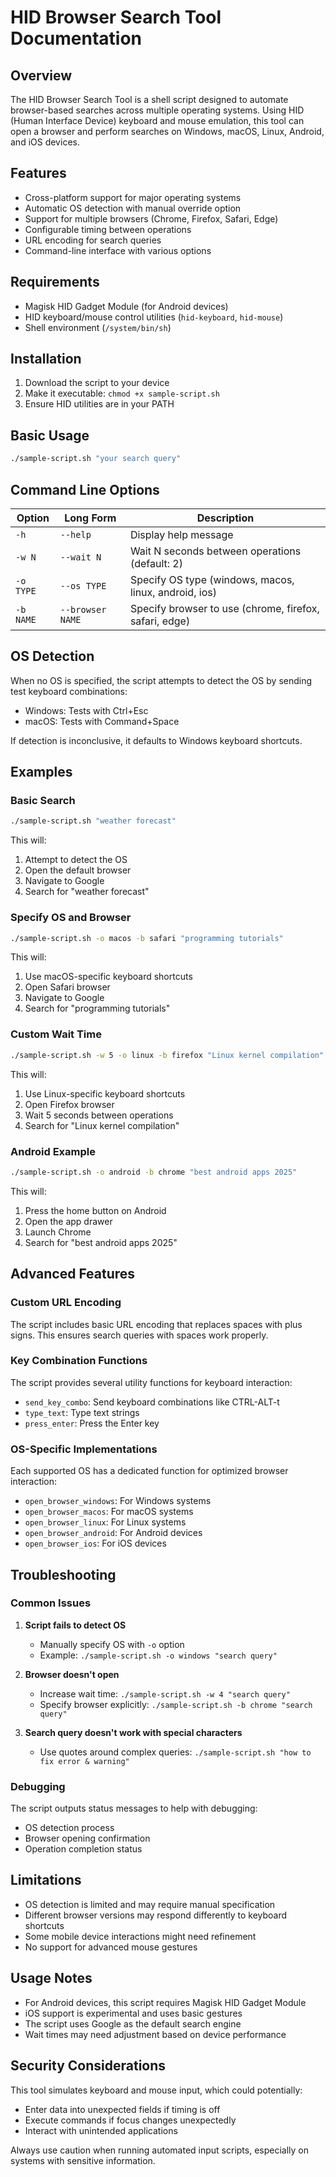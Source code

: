 # HID Browser Search Tool Documentation

## Overview

The HID Browser Search Tool is a shell script designed to automate browser-based searches across multiple operating systems. Using HID (Human Interface Device) keyboard and mouse emulation, this tool can open a browser and perform searches on Windows, macOS, Linux, Android, and iOS devices.

## Features

- Cross-platform support for major operating systems
- Automatic OS detection with manual override option
- Support for multiple browsers (Chrome, Firefox, Safari, Edge)
- Configurable timing between operations
- URL encoding for search queries
- Command-line interface with various options

## Requirements

- Magisk HID Gadget Module (for Android devices)
- HID keyboard/mouse control utilities (`hid-keyboard`, `hid-mouse`)
- Shell environment (`/system/bin/sh`)

## Installation

1. Download the script to your device
2. Make it executable: `chmod +x sample-script.sh`
3. Ensure HID utilities are in your PATH

## Basic Usage

```bash
./sample-script.sh "your search query"
```

## Command Line Options

| Option | Long Form | Description |
|--------|-----------|-------------|
| `-h` | `--help` | Display help message |
| `-w N` | `--wait N` | Wait N seconds between operations (default: 2) |
| `-o TYPE` | `--os TYPE` | Specify OS type (windows, macos, linux, android, ios) |
| `-b NAME` | `--browser NAME` | Specify browser to use (chrome, firefox, safari, edge) |

## OS Detection

When no OS is specified, the script attempts to detect the OS by sending test keyboard combinations:
- Windows: Tests with Ctrl+Esc
- macOS: Tests with Command+Space

If detection is inconclusive, it defaults to Windows keyboard shortcuts.

## Examples

### Basic Search

```bash
./sample-script.sh "weather forecast"
```

This will:
1. Attempt to detect the OS
2. Open the default browser
3. Navigate to Google
4. Search for "weather forecast"

### Specify OS and Browser

```bash
./sample-script.sh -o macos -b safari "programming tutorials"
```

This will:
1. Use macOS-specific keyboard shortcuts
2. Open Safari browser
3. Navigate to Google
4. Search for "programming tutorials"

### Custom Wait Time

```bash
./sample-script.sh -w 5 -o linux -b firefox "Linux kernel compilation"
```

This will:
1. Use Linux-specific keyboard shortcuts
2. Open Firefox browser
3. Wait 5 seconds between operations
4. Search for "Linux kernel compilation"

### Android Example

```bash
./sample-script.sh -o android -b chrome "best android apps 2025"
```

This will:
1. Press the home button on Android
2. Open the app drawer
3. Launch Chrome
4. Search for "best android apps 2025"

## Advanced Features

### Custom URL Encoding

The script includes basic URL encoding that replaces spaces with plus signs. This ensures search queries with spaces work properly.

### Key Combination Functions

The script provides several utility functions for keyboard interaction:
- `send_key_combo`: Send keyboard combinations like CTRL-ALT-t
- `type_text`: Type text strings
- `press_enter`: Press the Enter key

### OS-Specific Implementations

Each supported OS has a dedicated function for optimized browser interaction:
- `open_browser_windows`: For Windows systems
- `open_browser_macos`: For macOS systems
- `open_browser_linux`: For Linux systems
- `open_browser_android`: For Android devices
- `open_browser_ios`: For iOS devices

## Troubleshooting

### Common Issues

1. **Script fails to detect OS**
   - Manually specify OS with `-o` option
   - Example: `./sample-script.sh -o windows "search query"`

2. **Browser doesn't open**
   - Increase wait time: `./sample-script.sh -w 4 "search query"`
   - Specify browser explicitly: `./sample-script.sh -b chrome "search query"`

3. **Search query doesn't work with special characters**
   - Use quotes around complex queries: `./sample-script.sh "how to fix error & warning"`

### Debugging

The script outputs status messages to help with debugging:
- OS detection process
- Browser opening confirmation
- Operation completion status

## Limitations

- OS detection is limited and may require manual specification
- Different browser versions may respond differently to keyboard shortcuts
- Some mobile device interactions might need refinement
- No support for advanced mouse gestures

## Usage Notes

- For Android devices, this script requires Magisk HID Gadget Module
- iOS support is experimental and uses basic gestures
- The script uses Google as the default search engine
- Wait times may need adjustment based on device performance

## Security Considerations

This tool simulates keyboard and mouse input, which could potentially:
- Enter data into unexpected fields if timing is off
- Execute commands if focus changes unexpectedly
- Interact with unintended applications

Always use caution when running automated input scripts, especially on systems with sensitive information.

